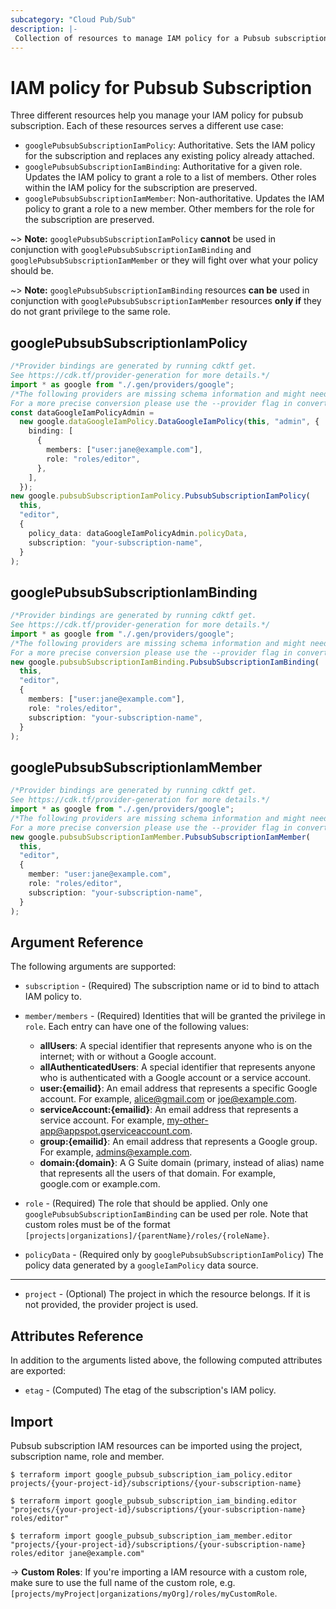 ```yaml
---
subcategory: "Cloud Pub/Sub"
description: |-
 Collection of resources to manage IAM policy for a Pubsub subscription.
---
```


# IAM policy for Pubsub Subscription

Three different resources help you manage your IAM policy for pubsub subscription. Each of these resources serves a different use case:

* `googlePubsubSubscriptionIamPolicy`: Authoritative. Sets the IAM policy for the subscription and replaces any existing policy already attached.
* `googlePubsubSubscriptionIamBinding`: Authoritative for a given role. Updates the IAM policy to grant a role to a list of members. Other roles within the IAM policy for the subscription are preserved.
* `googlePubsubSubscriptionIamMember`: Non-authoritative. Updates the IAM policy to grant a role to a new member. Other members for the role for the subscription are preserved.

\~> **Note:** `googlePubsubSubscriptionIamPolicy` **cannot** be used in conjunction with `googlePubsubSubscriptionIamBinding` and `googlePubsubSubscriptionIamMember` or they will fight over what your policy should be.

\~> **Note:** `googlePubsubSubscriptionIamBinding` resources **can be** used in conjunction with `googlePubsubSubscriptionIamMember` resources **only if** they do not grant privilege to the same role.

## googlePubsubSubscriptionIamPolicy

```typescript
/*Provider bindings are generated by running cdktf get.
See https://cdk.tf/provider-generation for more details.*/
import * as google from "./.gen/providers/google";
/*The following providers are missing schema information and might need manual adjustments to synthesize correctly: google.
For a more precise conversion please use the --provider flag in convert.*/
const dataGoogleIamPolicyAdmin =
  new google.dataGoogleIamPolicy.DataGoogleIamPolicy(this, "admin", {
    binding: [
      {
        members: ["user:jane@example.com"],
        role: "roles/editor",
      },
    ],
  });
new google.pubsubSubscriptionIamPolicy.PubsubSubscriptionIamPolicy(
  this,
  "editor",
  {
    policy_data: dataGoogleIamPolicyAdmin.policyData,
    subscription: "your-subscription-name",
  }
);

```

## googlePubsubSubscriptionIamBinding

```typescript
/*Provider bindings are generated by running cdktf get.
See https://cdk.tf/provider-generation for more details.*/
import * as google from "./.gen/providers/google";
/*The following providers are missing schema information and might need manual adjustments to synthesize correctly: google.
For a more precise conversion please use the --provider flag in convert.*/
new google.pubsubSubscriptionIamBinding.PubsubSubscriptionIamBinding(
  this,
  "editor",
  {
    members: ["user:jane@example.com"],
    role: "roles/editor",
    subscription: "your-subscription-name",
  }
);

```

## googlePubsubSubscriptionIamMember

```typescript
/*Provider bindings are generated by running cdktf get.
See https://cdk.tf/provider-generation for more details.*/
import * as google from "./.gen/providers/google";
/*The following providers are missing schema information and might need manual adjustments to synthesize correctly: google.
For a more precise conversion please use the --provider flag in convert.*/
new google.pubsubSubscriptionIamMember.PubsubSubscriptionIamMember(
  this,
  "editor",
  {
    member: "user:jane@example.com",
    role: "roles/editor",
    subscription: "your-subscription-name",
  }
);

```

## Argument Reference

The following arguments are supported:

*   `subscription` - (Required) The subscription name or id to bind to attach IAM policy to.

*   `member/members` - (Required) Identities that will be granted the privilege in `role`.
    Each entry can have one of the following values:
    * **allUsers**: A special identifier that represents anyone who is on the internet; with or without a Google account.
    * **allAuthenticatedUsers**: A special identifier that represents anyone who is authenticated with a Google account or a service account.
    * **user:{emailid}**: An email address that represents a specific Google account. For example, alice@gmail.com or joe@example.com.
    * **serviceAccount:{emailid}**: An email address that represents a service account. For example, my-other-app@appspot.gserviceaccount.com.
    * **group:{emailid}**: An email address that represents a Google group. For example, admins@example.com.
    * **domain:{domain}**: A G Suite domain (primary, instead of alias) name that represents all the users of that domain. For example, google.com or example.com.

*   `role` - (Required) The role that should be applied. Only one
    `googlePubsubSubscriptionIamBinding` can be used per role. Note that custom roles must be of the format
    `[projects|organizations]/{parentName}/roles/{roleName}`.

*   `policyData` - (Required only by `googlePubsubSubscriptionIamPolicy`) The policy data generated by
    a `googleIamPolicy` data source.

***

* `project` - (Optional) The project in which the resource belongs. If it
  is not provided, the provider project is used.

## Attributes Reference

In addition to the arguments listed above, the following computed attributes are
exported:

* `etag` - (Computed) The etag of the subscription's IAM policy.

## Import

Pubsub subscription IAM resources can be imported using the project, subscription name, role and member.

```console
$ terraform import google_pubsub_subscription_iam_policy.editor projects/{your-project-id}/subscriptions/{your-subscription-name}

$ terraform import google_pubsub_subscription_iam_binding.editor "projects/{your-project-id}/subscriptions/{your-subscription-name} roles/editor"

$ terraform import google_pubsub_subscription_iam_member.editor "projects/{your-project-id}/subscriptions/{your-subscription-name} roles/editor jane@example.com"
```

\-> **Custom Roles**: If you're importing a IAM resource with a custom role, make sure to use the
full name of the custom role, e.g. `[projects/myProject|organizations/myOrg]/roles/myCustomRole`.
